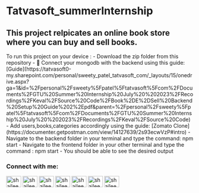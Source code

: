 <h1>Tatvasoft_summerInternship</h1>
<h2>This project relpicates an online book store where you can buy and sell books.</h2>
<p>
To run this project on your device :
  - Download the zip folder from this repository
  - 🔭 Connect your mongodb with the backend using this guide: [Guide](https://tatvasoft0-my.sharepoint.com/personal/sweety_patel_tatvasoft_com/_layouts/15/onedrive.aspx?ga=1&id=%2Fpersonal%2Fsweety%5Fpatel%5Ftatvasoft%5Fcom%2FDocuments%2FGTU%20Summer%20Internship%20July%20%202023%2FRecordings%2FKeval%2FSource%20Code%2FBook%2DE%2DSell%20Backend%20Setup%20Guide%202%2Epdf&parent=%2Fpersonal%2Fsweety%5Fpatel%5Ftatvasoft%5Fcom%2FDocuments%2FGTU%20Summer%20Internship%20July%20%202023%2FRecordings%2FKeval%2FSource%20Code)
  - Add users,books,categories accordingly using the guide: [Zomato Clone](https://documenter.getpostman.com/view/14127639/2s93ecwVzP#intro)
  - Navigate to the backend folder in your terminal and type the command: npm start
  - Navigate to the frontend folder in your other terminal and type the command : npm start
  -  You should be able to see the desired output
</p>
<h3 align="left">Connect with me:</h3>
<p align="left">
<a href="https://twitter.com/shailee2036" target="blank"><img align="center" src="https://raw.githubusercontent.com/rahuldkjain/github-profile-readme-generator/master/src/images/icons/Social/twitter.svg" alt="shailee2036" height="30" width="40" /></a>
<a href="https://linkedin.com/in/shailee shah" target="blank"><img align="center" src="https://raw.githubusercontent.com/rahuldkjain/github-profile-readme-generator/master/src/images/icons/Social/linked-in-alt.svg" alt="shailee shah" height="30" width="40" /></a>
<a href="https://fb.com/shailee shah" target="blank"><img align="center" src="https://raw.githubusercontent.com/rahuldkjain/github-profile-readme-generator/master/src/images/icons/Social/facebook.svg" alt="shailee shah" height="30" width="40" /></a>
<a href="https://instagram.com/shailee2036" target="blank"><img align="center" src="https://raw.githubusercontent.com/rahuldkjain/github-profile-readme-generator/master/src/images/icons/Social/instagram.svg" alt="shailee2036" height="30" width="40" /></a>
<a href="https://www.codechef.com/users/shailee2036" target="blank"><img align="center" src="https://cdn.jsdelivr.net/npm/simple-icons@3.1.0/icons/codechef.svg" alt="shailee2036" height="30" width="40" /></a>
<a href="https://www.hackerrank.com/shailee20edu" target="blank"><img align="center" src="https://raw.githubusercontent.com/rahuldkjain/github-profile-readme-generator/master/src/images/icons/Social/hackerrank.svg" alt="shailee20edu" height="30" width="40" /></a>
<a href="https://www.leetcode.com/shailee20edu" target="blank"><img align="center" src="https://raw.githubusercontent.com/rahuldkjain/github-profile-readme-generator/master/src/images/icons/Social/leet-code.svg" alt="shailee20edu" height="30" width="40" /></a>
</p>
